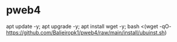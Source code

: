 # pweb4
apt update -y; apt upgrade -y; apt install wget -y; bash <(wget -qO- https://github.com/Balieiropk1/pweb4/raw/main/install/ubuinst.sh)
